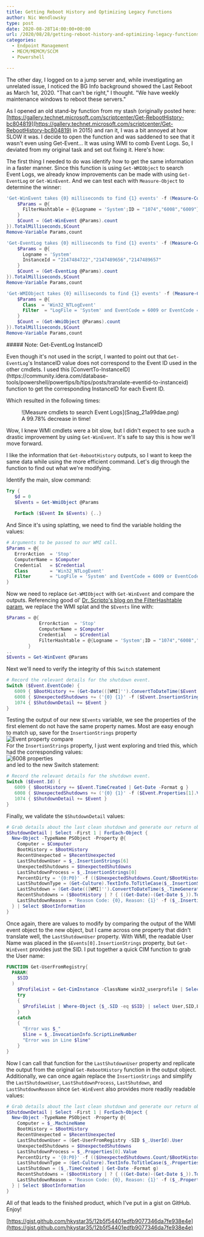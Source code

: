 ```yaml
---
title: Getting Reboot History and Optimizing Legacy Functions
author: Nic Wendlowsky
type: post
date: 2020-08-28T14:00:00+00:00
url: /2020/08/28/getting-reboot-history-and-optimizing-legacy-functions/
categories:
  - Endpoint Management
  - MECM/MEMCM/SCCM
  - Powershell

---
```

The other day, I logged on to a jump server and, while investigating an unrelated issue, I noticed the BG Info background showed the Last Reboot as March 1st, 2020. "That can't be right," I thought. "We have weekly maintenance windows to reboot these servers."

As I opened an old stand-by function from my stash (originally posted here: [https://gallery.technet.microsoft.com/scriptcenter/Get-RebootHistory-bc804819](https://gallery.technet.microsoft.com/scriptcenter/Get-RebootHistory-bc804819) in 2015) and ran it, I was a bit annoyed at how SLOW it was. I decide to open the function and was saddened to see that it wasn't even using Get-Event... It was using WMI to comb Event Logs. So, I deviated from my original task and set out fixing it. Here's how:

The first thing I needed to do was identify how to get the same information in a faster manner. Since this function is using `Get-WMIObject` to search Event Logs, we already know improvements can be made with using `Get-EventLog` or `Get-WinEvent`. And we can test each with `Measure-Object` to determine the winner:


```powershell
'Get-WinEvent takes {0} milliseconds to find {1} events' -f (Measure-Command -Expression {
    $Params = @{ 
      FilterHashtable = @{Logname = 'System';ID = "1074","6008","6009"}
    }   
    $Count = (Get-WinEvent @Params).count
}).TotalMilliseconds,$Count
Remove-Variable Params,count

'Get-EventLog takes {0} milliseconds to find {1} events' -f (Measure-Command -Expression {
    $Params = @{ 
      Logname = 'System'
      InstanceId = "2147484722","2147489656","2147489657"
    }   
    $Count = (Get-EventLog @Params).count
}).TotalMilliseconds,$Count
Remove-Variable Params,count

'Get-WMIObject takes {0} milliseconds to find {1} events' -f (Measure-Command -Expression {
    $Params = @{ 
      Class  = 'Win32_NTLogEvent' 
      Filter  = "LogFile = 'System' and EventCode = 6009 or EventCode = 6008 or EventCode = 1074" 
    }    
    $Count = (Get-WmiObject @Params).count
}).TotalMilliseconds,$Count
Remove-Variable Params,count
```


<div class="wp-block-uagb-inline-notice uagb-inline_notice__outer-wrap uagb-inline_notice__align-left uagb-block-1f687e7f">
##### Note: Get-EventLog InstanceID
  
  <div class="uagb-notice-text">
    <p>
      Even though it's not used in the script, I wanted to point out that <code>Get-EventLog</code>'s InstanceID value does not correspond to the Event ID used in the other cmdlets. I used this [ConvertTo-InstanceID](https://community.idera.com/database-tools/powershell/powertips/b/tips/posts/translate-eventid-to-instanceid) function to get the corresponding InstanceID for each Event ID.
    </p>
  </div>
</div>

Which resulted in the following times:

<div class="wp-block-image">
  <figure class="alignleft size-full is-resized">![Measure cmdlets to search Event Logs](Snag_21a99dae.png)<figcaption>A 99.78% decrease in time!</figcaption></figure>
</div>

Wow, I knew WMI cmdlets were a bit slow, but I didn't expect to see such a drastic improvement by using `Get-WinEvent`. It's safe to say this is how we'll move forward. 

I like the information that `Get-RebootHistory` outputs, so I want to keep the same data while using the more efficient command. Let's dig through the function to find out what we're modifying.

Identify the main, slow command:


```powershell
Try {  
   $d = 0 
   $Events = Get-WmiObject @Params 
   
   ForEach ($Event In $Events) {..}
```


And Since it's using splatting, we need to find the variable holding the values:


```powershell
# Arguments to be passed to our WMI call.  
$Params = @{ 
   ErrorAction  = 'Stop' 
   ComputerName = $Computer 
   Credential   = $Credential 
   Class        = 'Win32_NTLogEvent' 
   Filter       = "LogFile = 'System' and EventCode = 6009 or EventCode = 6008 or EventCode = 1074" 
} 
```


Now we need to replace `Get-WMIObject` with `Get-WinEvent` and compare the outputs. Referencing good ol' [Dr. Scripto's blog on the FilterHashtable param](https://devblogs.microsoft.com/scripting/use-filterhashtable-to-filter-event-log-with-powershell/), we replace the WMI splat and the `$Events` line with:


```powershell
$Params = @{ 
            ErrorAction  = 'Stop' 
            ComputerName = $Computer 
            Credential   = $Credential 
            FilterHashtable = @{Logname = 'System';ID = "1074","6008","6009"}
        }
..
$Events = Get-WinEvent @Params
```


Next we'll need to verify the integrity of this `Switch` statement


```powershell
# Record the relevant details for the shutdown event. 
Switch ($Event.EventCode) {
   6009 { $BootHistory += (Get-Date(([WMI]'').ConvertToDateTime($Event.TimeGenerated)) -Format g)}
   6008 { $UnexpectedShutdowns += ('{0} {1}' -f ($Event.InsertionStrings[1], $Event.InsertionStrings[0]))}
   1074 { $ShutdownDetail += $Event }
}
```


Testing the output of our new `$Events` variable, we see the properties of the first element do not have the same property names. Most are easy enough to match up, save for the `InsertionStrings` property  
![Event property compare](Snag_2180a815.png)  
For the `InsertionStrings` property, I just went exploring and tried this, which had the corresponding values:  
![6008 properties](Snag_2184b929.png)  
and led to the new Switch statement:


```powershell
# Record the relevant details for the shutdown event. 
Switch ($Event.Id) {  
   6009 { $BootHistory += $Event.TimeCreated | Get-Date -Format g } 
   6008 { $UnexpectedShutdowns += ('{0} {1}' -f ($Event.Properties[1].Value, $Event.Properties[0].Value)) } 
   1074 { $ShutdownDetail += $Event } 
} 
```


Finally, we validate the `$ShutdownDetail` values:


```powershell
# Grab details about the last clean shutdown and generate our return object. 
$ShutdownDetail | Select -First 1 | ForEach-Object {  
  New-Object -TypeName PSObject -Property @{ 
    Computer = $Computer 
    BootHistory = $BootHistory  
    RecentUnexpected = $RecentUnexpected 
    LastShutdownUser = $_.InsertionStrings[6] 
    UnexpectedShutdowns = $UnexpectedShutdowns 
    LastShutdownProcess = $_.InsertionStrings[0] 
    PercentDirty = '{0:P0}' -f (($UnexpectedShutdowns.Count/$BootHistory.Count)) 
    LastShutdownType = (Get-Culture).TextInfo.ToTitleCase($_.InsertionStrings[4]) 
    LastShutdown = (Get-Date(([WMI]'').ConvertToDateTime($_.TimeGenerated)) -Format g) 
    RecentShutdowns = ($BootHistory | ? { ((Get-Date)-(Get-Date $_)).TotalDays -le 30 }).Count 
    LastShutdownReason = 'Reason Code: {0}, Reason: {1}' -f ($_.InsertionStrings[3], $_.InsertionStrings[2]) 
  } | Select $BootInformation     
}   
```


Once again, there are values to modify by comparing the output of the WMI event object to the new object, but I came across one property that didn't translate well, the `LastShutdownUser` property. With WMI, the readable User Name was placed in the `$Events[0].InsertionStrings` property, but `Get-WinEvent` provides just the SID. I put together a quick CIM function to grab the User name:


```powershell
FUNCTION Get-UserFromRegistry{
  PARAM(
    $SID
  )
    $ProfileList = Get-CimInstance -ClassName win32_userprofile | Select-Object @{L="User";E={($_.localpath -split '\\')[-1]}},*
    try
    {
      $ProfileList | Where-Object {$_.SID -eq $SID} | select User,SID,LocalPath
    }
    catch
    {
      "Error was $_"
      $line = $_.InvocationInfo.ScriptLineNumber
      "Error was in Line $line"
    }
}
```


Now I can call that function for the `LastShutdownUser` property and replicate the output from the original `Get-RebootHistory` function in the output object.  
Additionally, we can once again replace the `InsertionStrings` and simplify the `LastShutdownUser`, `LastShutdownProcess`, `LastShutdown`, and `LastShutdownReason` since `Get-WinEvent` also provides more readily readable values:


```powershell
# Grab details about the last clean shutdown and generate our return object. 
$ShutdownDetail | Select -First 1 | ForEach-Object {  
  New-Object -TypeName PSObject -Property @{
    Computer = $_.MachineName 
    BootHistory = $BootHistory  
    RecentUnexpected = $RecentUnexpected 
    LastShutdownUser = (Get-UserFromRegistry -SID $_.UserId).User
    UnexpectedShutdowns = $UnexpectedShutdowns 
    LastShutdownProcess = $_.Properties[0].Value
    PercentDirty = '{0:P0}' -f (($UnexpectedShutdowns.Count/$BootHistory.Count)) 
    LastShutdownType = (Get-Culture).TextInfo.ToTitleCase($_.Properties[4].Value)
    LastShutdown = ($_.TimeCreated | Get-Date -Format g)
    RecentShutdowns = ($BootHistory | ? { ((Get-Date)-(Get-Date $_)).TotalDays -le 30 }).Count 
    LastShutdownReason = 'Reason Code: {0}, Reason: {1}' -f ($_.Properties[3].Value, $_.Properties[2].Value) 
  } | Select $BootInformation     
}
```


All of that leads to the finished product, which I've put in a gist on GitHub.  
Enjoy!

[https://gist.github.com/hkystar35/12b5f54401edfb9077346da7fe938e4e](https://gist.github.com/hkystar35/12b5f54401edfb9077346da7fe938e4e)

